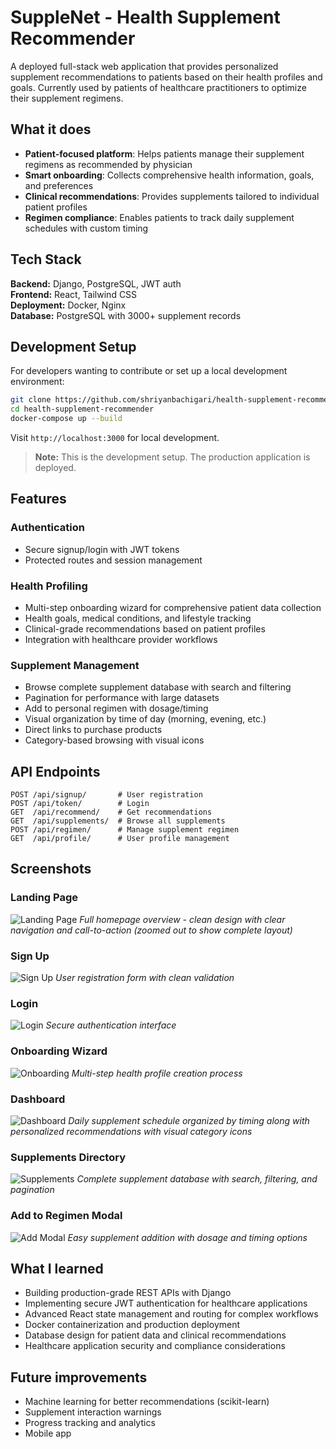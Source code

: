 # SuppleNet - Health Supplement Recommender

A deployed full-stack web application that provides personalized supplement recommendations to patients based on their health profiles and goals. Currently used by patients of healthcare practitioners to optimize their supplement regimens.

## What it does

- **Patient-focused platform**: Helps patients manage their supplement regimens as recommended by physician
- **Smart onboarding**: Collects comprehensive health information, goals, and preferences
- **Clinical recommendations**: Provides supplements tailored to individual patient profiles  
- **Regimen compliance**: Enables patients to track daily supplement schedules with custom timing

## Tech Stack

**Backend:** Django, PostgreSQL, JWT auth  
**Frontend:** React, Tailwind CSS  
**Deployment:** Docker, Nginx  
**Database:** PostgreSQL with 3000+ supplement records  

## Development Setup

For developers wanting to contribute or set up a local development environment:

```bash
git clone https://github.com/shriyanbachigari/health-supplement-recommender.git
cd health-supplement-recommender
docker-compose up --build
```

Visit `http://localhost:3000` for local development.

> **Note:** This is the development setup. The production application is deployed.

## Features

### Authentication
- Secure signup/login with JWT tokens
- Protected routes and session management

### Health Profiling  
- Multi-step onboarding wizard for comprehensive patient data collection
- Health goals, medical conditions, and lifestyle tracking
- Clinical-grade recommendations based on patient profiles
- Integration with healthcare provider workflows

### Supplement Management
- Browse complete supplement database with search and filtering
- Pagination for performance with large datasets
- Add to personal regimen with dosage/timing
- Visual organization by time of day (morning, evening, etc.)
- Direct links to purchase products
- Category-based browsing with visual icons

## API Endpoints

```
POST /api/signup/       # User registration
POST /api/token/        # Login
GET  /api/recommend/    # Get recommendations
GET  /api/supplements/  # Browse all supplements
POST /api/regimen/      # Manage supplement regimen
GET  /api/profile/      # User profile management
```

## Screenshots

### Landing Page
![Landing Page](screenshots/landing.png)
*Full homepage overview - clean design with clear navigation and call-to-action (zoomed out to show complete layout)*

### Sign Up
![Sign Up](screenshots/signup.png)
*User registration form with clean validation*

### Login
![Login](screenshots/login.png)
*Secure authentication interface*

### Onboarding Wizard
![Onboarding](screenshots/onboarding.png)
*Multi-step health profile creation process*

### Dashboard
![Dashboard](screenshots/dashboard.png)
*Daily supplement schedule organized by timing along with personalized recommendations with visual category icons*

### Supplements Directory
![Supplements](screenshots/supplements.png)
*Complete supplement database with search, filtering, and pagination*

### Add to Regimen Modal
![Add Modal](screenshots/add-modal.png)
*Easy supplement addition with dosage and timing options*

## What I learned

- Building production-grade REST APIs with Django
- Implementing secure JWT authentication for healthcare applications
- Advanced React state management and routing for complex workflows
- Docker containerization and production deployment
- Database design for patient data and clinical recommendations
- Healthcare application security and compliance considerations

## Future improvements

- Machine learning for better recommendations (scikit-learn)
- Supplement interaction warnings
- Progress tracking and analytics
- Mobile app

